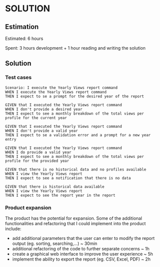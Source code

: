 # SOLUTION

## Estimation

Estimated: 6 hours

Spent: 3 hours development + 1 hour reading and writing the solution

## Solution

### Test cases

```gherkin
Scenario: I execute the Yearly Views report command
WHEN I execute the Yearly Views report command
THEN I expect to se a prompt for the desired year of the report

GIVEN that I executed the Yearly Views report command
WHEN I don't provide a desired year
THEN I expect to see a monthly breakdown of the total views per profile for the current year

GIVEN that I executed the Yearly Views report command
WHEN I don't provide a valid year
THEN I expect to se a validation error and a prompt for a new year entry

GIVEN that I executed the Yearly Views report command
WHEN I do provide a valid year
THEN I expect to see a monthly breakdown of the total views per profile for the provided year

GIVEN that there is no historical data and no profiles available
WHEN I view the Yearly Views report
THEN I expect to see a notification that there is no data

GIVEN that there is historical data available
WHEN I view the Yearly Views report
THEN I expect to see the report year in the report
```

### Product expansion

The product has the potential for expansion. Some of the additional functionalities and refactoring that I could implement into the product include:

- add additional parameters that the user can enter to modify the report output (eg. sorting, searching,...) ~ 30min
- additional refactoring of the code to further separate concerns ~ 1h
- create a graphical web interface to improve the user experience ~ 5h
- implement the ability to export the report (eg. CSV, Excel, PDF) ~ 2h
